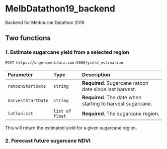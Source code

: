 # MelbDatathon19_backend
Backend for Melbourne Datathon 2019

## Two functions
### 1. Estimate sugarcane yield from a selected region
```http
POST https://sugeromelbdata.com:5000/yield_estimation
```

| Parameter | Type | Description |
| :--- | :--- | :--- |
| `ratoonStartDate` | `string` | **Required**. Sugarcane ratoon date since last harvest. |
| `harvestStartDate` | `string` | **Required**. The date when starting to harvest sugarcane. |
| `latlonlist` | `list of float` | **Required**. The sugarcane region. |

This will return the estimated yield for a given sugarcane region. 

### 2. Forecast future sugarcane NDVI
